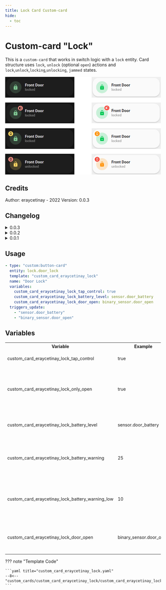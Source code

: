 ```yaml
---
title: Lock Card Custom-card
hide:
  - toc
---
```


<!-- markdownlint-disable MD046 -->

# Custom-card "Lock"

This is a `custom-card` that works in switch logic with a `lock` entity. Card structure uses `lock`, `unlock` (optional `open`) actions and `lock`,`unlock`,`locking`,`unlocking`, `jammed` states.

![Generic](../../assets/img/custom_card_eraycetinay_lock.png)

## Credits

Author: eraycetinay - 2022
Version: 0.0.3

## Changelog

<details>
  <summary>0.0.3</summary>
  <ul>
    <h4>Contributor: <a href="https://github.com/sisimomo">Sisimomo</a> - 2022-06-14</h4>
    <li>Now can displays a warning when the battery is low.</li>
    <li>Now can displays a warning when the door is lock but the door is still open.</li>
    <li>Code refactoring to fit <a href="https://ui-lovelace-minimalist.github.io/UI/development/custom_cards/#order">framework structure</a>.</li>
    <li>Documentation clean up.</li>
    <li>Code clean up.</li>
  </ul>
</details>
<details>
  <summary>0.0.2</summary>
  Added option to only use lock.open
</details>
<details>
  <summary>0.0.1</summary>
  Initial release
</details>

## Usage

```yaml
- type: "custom:button-card"
  entity: lock.door_lock
  template: "custom_card_eraycetinay_lock"
  name: "Door Lock"
  variables:
    custom_card_eraycetinay_lock_tap_control: true
    custom_card_eraycetinay_lock_battery_level: sensor.door_battery
    custom_card_eraycetinay_lock_door_open: binary_sensor.door_open
  triggers_update:
    - "sensor.door_battery"
    - "binary_sensor.door_open"
```

## Variables

<table>
  <tr>
    <th>Variable</th>
    <th>Example</th>
    <th>Default</th>
    <th>Required</th>
    <th>Explanation</th>
  </tr>
    <tr>
    <td>custom_card_eraycetinay_lock_tap_control</td>
    <td>true</td>
    <td>false</td>
    <td>no</td>
    <td>Lock/Unlock on tap action</td>
  </tr>
  <tr>
    <td>custom_card_eraycetinay_lock_only_open</td>
    <td>true</td>
    <td>false</td>
    <td>no</td>
    <td>Only use the card to open the door (always sends lock.open on tap)</td>
  </tr>
  <tr>
    <td>custom_card_eraycetinay_lock_battery_level</td>
    <td>sensor.door_battery</td>
    <td></td>
    <td>no</td>
    <td>Displays a warning when the battery is low.</td>
  </tr>
  <tr>
    <td>custom_card_eraycetinay_lock_battery_warning</td>
    <td>25</td>
    <td>20</td>
    <td>no</td>
    <td>At what battery percentage should the low battery warning appear.</td>
  </tr>
  <tr>
    <td>custom_card_eraycetinay_lock_battery_warning_low</td>
    <td>10</td>
    <td>5</td>
    <td>no</td>
    <td>At what battery percentage should the very low battery warning appear.</td>
  </tr>
  <tr>
    <td>custom_card_eraycetinay_lock_door_open</td>
    <td>binary_sensor.door_open</td>
    <td></td>
    <td>no</td>
    <td>Displays a warning when the door is lock but the door is still open.</td>
  </tr>
</table>

??? note "Template Code"

    ```yaml title="custom_card_eraycetinay_lock.yaml"
    --8<-- "custom_cards/custom_card_eraycetinay_lock/custom_card_eraycetinay_lock.yaml"
    ```

